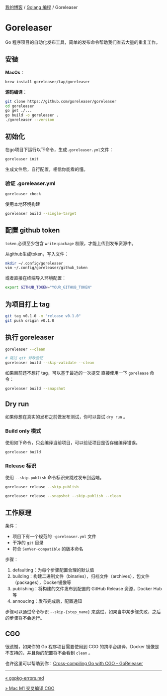 [我的博客](../_index.md) / [Golang 编程](_index.md) / Goreleaser

# Goreleaser

Go 程序项目的自动化发布工具，简单的发布命令帮助我们省去大量的重复工作。

## 安装

**MacOs**：

```bash
brew install goreleaser/tap/goreleaser
```

**源码编译**：

```bash
git clone https://github.com/goreleaser/goreleaser
cd goreleaser
go get ./...
go build -o goreleaser .
./goreleaser --version
```

## 初始化

在go项目下运行以下命令，生成`.goreleaser.yml`文件：

```bash
goreleaser init
```

生成文件后，自行配置，相信你能看的懂。

### 验证 .goreleaser.yml

```bash
goreleaser check
```

使用本地环境构建

```bash
goreleaser build --single-target
```

## 配置 github token

`token` 必须至少包含 `write:package` 权限，才能上传到发布资源中。

从github生成token，写入文件：

```bash
mkdir ~/.config/goreleaser
vim ~/.config/goreleaser/github_token
```

或者直接在终端导入环境配置：

```bash
export GITHUB_TOKEN="YOUR_GITHUB_TOKEN"
```

## 为项目打上 tag

```bash
git tag v0.1.0 -m "release v0.1.0"
git push origin v0.1.0
```

## 执行 goreleaser

```bash
goreleaser --clean

# 跳过 git 修改验证
goreleaser build --skip-validate --clean
```

如果目前还不想打 tag，可以基于最近的一次提交 直接使用一下 `gorelease` 命令：

```bash
goreleaser build --snapshot
```

## Dry run

如果你想在真实的发布之前做发布测试，你可以尝试 `dry run` 。

### Build only 模式

使用如下命令，只会编译当前项目，可以验证项目是否存储编译错误。

```bash
goreleaser build
```

### Release 标识

使用 `--skip-publish` 命令标识来跳过发布到远端。

```bash
goreleaser release --skip-publish
```

```bash
goreleaser release --snapshot --skip-publish --clean
```

## 工作原理

条件：

- 项目下有一个规范的 `·goreleaser.yml` 文件
- 干净的 `git` 目录
- 符合 `SemVer-compatible` 的版本命名

步骤：

1. defaulting：为每个步骤配置合理的默认值
2. building：构建二进制文件（binaries），归档文件（archives），包文件（packages），Docker镜像等
3. publishing：将构建的文件发布到配置的 GitHub Release 资源，Docker Hub 等
4. annoucing：发布完成后，配置通知

步骤可以通过命令标识 `--skip-{step_name}` 来跳过，如果当中某步骤失败，之后的步骤将不会运行。

## CGO

很遗憾，如果你的 Go 程序项目需要使用到 CGO 的跨平台编译，Docker 镜像是不支持的，并且你的配置将不会看到 `clean` 。

也许这里可以帮助到你：[Cross-compiling Go with CGO - GoReleaser](https://goreleaser.com/cookbooks/cgo-and-crosscompiling/)

---
[« gopkg-errors.md](gopkg-errors.md)

[» Mac M1 交叉编译 CGO](mac-appl-silicon-cross-compile-cgo.md)

